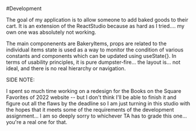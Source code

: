 #Development

The goal of my application is to allow someone to add baked goods to their cart. 
It is an extension of the ReactStudio because as hard as I tried.... my own one was
absolutely not working. 

The main componenents are BakeryItems, props are related to the individual items
state is used as a way to monitor the condition of various constants and components
which can be updated using useState{}. In terms of usability principles, it is pure
dumpster-fire... the layout is... not ideal, and there is no real hierarchy or navigation. 


SIDE NOTE:

I spent so much time working on a redesign for the Books on the Square Favorites of 2022 website 
-- but I don't think I'll be able to finish it and figure out all the flaws by the deadline so I 
am just turning in this studio with the hopes that it meets some of the requirements of the development
assignment... I am so deeply sorry to whichever TA has to grade this one... you're a real one for that. 
